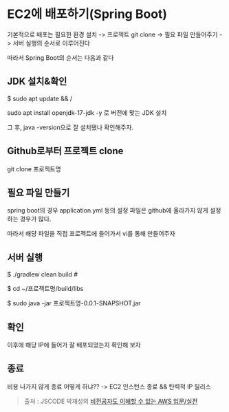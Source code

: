 EC2에 배포하기(Spring Boot)
==

기본적으로 배포는 필요한 환경 설치 -> 프로젝트 git clone -> 필요 파일 만들어주기 -> 서버 실행의 순서로 이루어진다

따라서 Spring Boot의 순서는 다음과 같다

JDK 설치&확인
--
$ sudo apt update && /

sudo apt install openjdk-17-jdk -y 로 버전에 맞는 JDK 설치

그 후, java -version으로 잘 설치됐나 확인해주자.

Github로부터 프로젝트 clone
--
git clone 프로젝트명

필요 파일 만들기
--
spring boot의 경우 application.yml 등의 설정 파일은 github에 올라가지 않게 설정하는 경우가 많다.

따라서 해댱 파일을 직접 프로젝트에 들어가서 vi를 통해 만들어주자

서버 실행
--
$ ./gradlew clean build #

$ cd ~/프로젝트명/build/libs

$ sudo java -jar 프로젝트명-0.0.1-SNAPSHOT.jar

확인
--
이후에 해당 IP에 들어가 잘 배포되었는지 확인해 보자

종료
--
비용 나가지 않게 종료 어떻게 하냐?? -> EC2 인스턴스 종료 && 탄력적 IP 릴리스

> 출처 : JSCODE 박재성의 [비전공자도 이해할 수 있는 AWS 입문/실전](https://www.inflearn.com/course/비전공자-이해할수있는-aws-입문실전/dashboard)